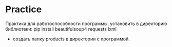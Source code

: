 # Practice
Практика
для работоспособности программы, установить в директорию библиотеки:
  pip install beautifulsoup4 requests lxml
 
+ создать папку products в директории с программой.
